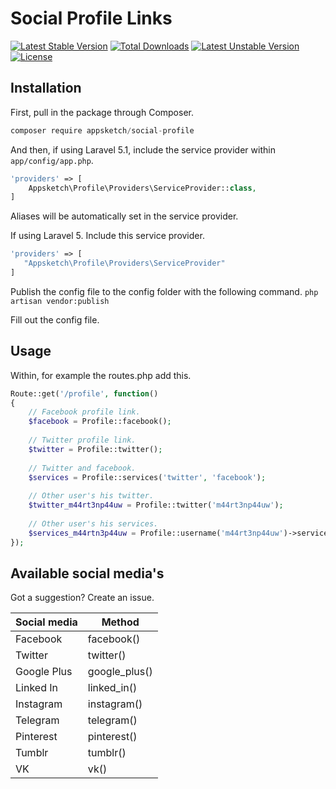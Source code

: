 # Social Profile Links

[![Latest Stable Version](https://poser.pugx.org/appsketch/social-profile/v/stable)](https://packagist.org/packages/appsketch/social-profile) [![Total Downloads](https://poser.pugx.org/appsketch/social-profile/downloads)](https://packagist.org/packages/appsketch/social-profile) [![Latest Unstable Version](https://poser.pugx.org/appsketch/social-profile/v/unstable)](https://packagist.org/packages/appsketch/social-profile) [![License](https://poser.pugx.org/appsketch/social-profile/license)](https://packagist.org/packages/appsketch/social-profile)

## Installation

First, pull in the package through Composer.

```js
composer require appsketch/social-profile
```

And then, if using Laravel 5.1, include the service provider within `app/config/app.php`.

```php
'providers' => [
    Appsketch\Profile\Providers\ServiceProvider::class,
]
```

Aliases will be automatically set in the service provider.

If using Laravel 5. Include this service provider.

```php
'providers' => [
   "Appsketch\Profile\Providers\ServiceProvider"
]
```

Publish the config file to the config folder with the following command.
`php artisan vendor:publish`

Fill out the config file.

## Usage

Within, for example the routes.php add this.

```php
Route::get('/profile', function()
{
    // Facebook profile link.
    $facebook = Profile::facebook();
    
    // Twitter profile link.
    $twitter = Profile::twitter();
    
    // Twitter and facebook.
    $services = Profile::services('twitter', 'facebook');
    
    // Other user's his twitter.
    $twitter_m44rt3np44uw = Profile::twitter('m44rt3np44uw');
    
    // Other user's his services.
    $services_m44rtn3p44uw = Profile::username('m44rt3np44uw')->services('twitter', 'facebook');
});
```

## Available social media's

Got a suggestion? Create an issue. 

| Social media | Method        |
| ------------ |---------------|
| Facebook     | facebook()    |
| Twitter      | twitter()     |
| Google Plus  | google_plus() |
| Linked In    | linked_in()   |
| Instagram    | instagram()   |
| Telegram     | telegram()    |
| Pinterest    | pinterest()   |
| Tumblr       | tumblr()      |
| VK           | vk()          |
